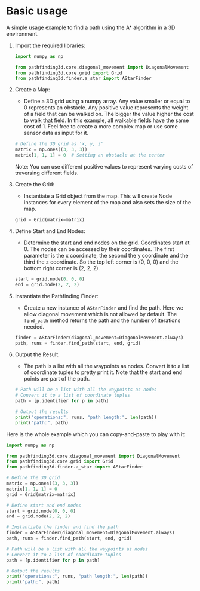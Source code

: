 # Basic usage

A simple usage example to find a path using the A* algorithm in a 3D environment.

1. Import the required libraries:

    ```python
    import numpy as np

    from pathfinding3d.core.diagonal_movement import DiagonalMovement
    from pathfinding3d.core.grid import Grid
    from pathfinding3d.finder.a_star import AStarFinder
    ```

2. Create a Map:
   - Define a 3D grid using a numpy array. Any value smaller or equal to 0 represents an obstacle. Any positive value represents the weight of a field that can be walked on. The bigger the value higher the cost to walk that field. In this example, all walkable fields have the same cost of 1. Feel free to create a more complex map or use some sensor data as input for it.

    ```python
    # Define the 3D grid as 'x, y, z'
    matrix = np.ones((3, 3, 3))
    matrix[1, 1, 1] = 0  # Setting an obstacle at the center
    ```

    Note: You can use different positive values to represent varying costs of traversing different fields.

3. Create the Grid:
   - Instantiate a Grid object from the map. This will create Node instances for every element of the map and also sets the size of the map.

    ```python
    grid = Grid(matrix=matrix)
    ```

4. Define Start and End Nodes:
    - Determine the start and end nodes on the grid. Coordinates start at 0. The nodes can be accessed by their coordinates. The first parameter is the x coordinate, the second the y coordinate and the third the z coordinate. So the top left corner is (0, 0, 0) and the bottom right corner is (2, 2, 2).

    ```python
    start = grid.node(0, 0, 0)
    end = grid.node(2, 2, 2)
    ```

5. Instantiate the Pathfinding Finder:
   - Create a new instance of `AStarFinder` and find the path. Here we allow diagonal movement which is not allowed by default. The `find_path` method returns the path and the number of iterations needed.

    ```python
    finder = AStarFinder(diagonal_movement=DiagonalMovement.always)
    path, runs = finder.find_path(start, end, grid)
    ```

6. Output the Result:
    - The path is a list with all the waypoints as nodes. Convert it to a list of coordinate tuples to pretty print it. Note that the start and end points are part of the path.

    ```python
    # Path will be a list with all the waypoints as nodes
    # Convert it to a list of coordinate tuples
    path = [p.identifier for p in path]

    # Output the results
    print("operations:", runs, "path length:", len(path))
    print("path:", path)
    ```

Here is the whole example which you can copy-and-paste to play with it:

  ```python
  import numpy as np

  from pathfinding3d.core.diagonal_movement import DiagonalMovement
  from pathfinding3d.core.grid import Grid
  from pathfinding3d.finder.a_star import AStarFinder

  # Define the 3D grid
  matrix = np.ones((3, 3, 3))
  matrix[1, 1, 1] = 0
  grid = Grid(matrix=matrix)

  # Define start and end nodes
  start = grid.node(0, 0, 0)
  end = grid.node(2, 2, 2)

  # Instantiate the finder and find the path
  finder = AStarFinder(diagonal_movement=DiagonalMovement.always)
  path, runs = finder.find_path(start, end, grid)

  # Path will be a list with all the waypoints as nodes
  # Convert it to a list of coordinate tuples
  path = [p.identifier for p in path]

  # Output the results
  print("operations:", runs, "path length:", len(path))
  print("path:", path)

```
